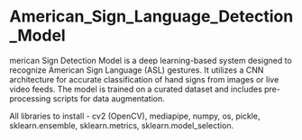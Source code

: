 # American_Sign_Language_Detection_Model
merican Sign Detection Model is a deep learning-based system designed to recognize American Sign Language (ASL) gestures. It utilizes a CNN architecture for accurate classification of hand signs from images or live video feeds. The model is trained on a curated dataset and includes pre-processing scripts for data augmentation.




All libraries to install - 
cv2 (OpenCV),
mediapipe,
numpy,
os,
pickle,
sklearn.ensemble,
sklearn.metrics,
sklearn.model_selection.

